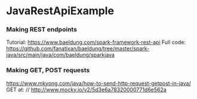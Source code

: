 # JavaRestApiExample

### Making REST endpoints
Tutorial: https://www.baeldung.com/spark-framework-rest-api
Full code: https://github.com/fanatixan/baeldung/tree/master/spark-java/src/main/java/com/baeldung/sparkjava

### Making GET, POST requests
https://www.mkyong.com/java/how-to-send-http-request-getpost-in-java/
GET at: // http://www.mocky.io/v2/5d3e6a78320000771d6e562a
